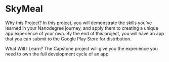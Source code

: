 # SkyMeal
Why this Project?
In this project, you will demonstrate the skills you've learned in your Nanodegree journey, and apply them to creating a unique app experience of your own. By the end of this project, you will have an app that you can submit to the Google Play Store for distribution.

What Will I Learn?
The Capstone project will give you the experience you need to own the full development cycle of an app.
